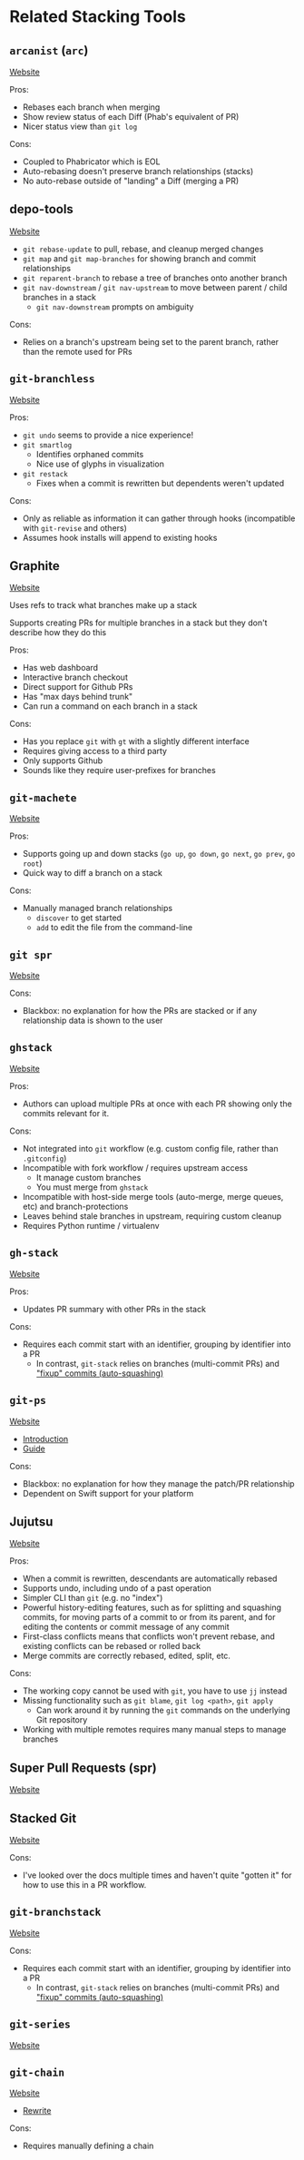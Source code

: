 # Related Stacking Tools

## `arcanist` (`arc`)

[Website](https://secure.phabricator.com/book/phabricator/article/arcanist/)

Pros:
- Rebases each branch when merging
- Show review status of each Diff (Phab's equivalent of PR)
- Nicer status view than `git log`

Cons:
- Coupled to Phabricator which is EOL
- Auto-rebasing doesn't preserve branch relationships (stacks)
- No auto-rebase outside of "landing" a Diff (merging a PR)

## depo-tools

[Website](https://commondatastorage.googleapis.com/chrome-infra-docs/flat/depot_tools/docs/html/depot_tools_tutorial.html)

- `git rebase-update` to pull, rebase, and cleanup merged changes
- `git map` and `git map-branches` for showing branch and commit relationships
- `git reparent-branch` to rebase a tree of branches onto another branch
- `git nav-downstream` / `git nav-upstream` to move between parent / child branches in a stack
  - `git nav-downstream` prompts on ambiguity

Cons:
- Relies on a branch's upstream being set to the parent branch, rather than the remote used for PRs

## `git-branchless`

[Website](https://github.com/arxanas/git-branchless)

Pros:
- `git undo` seems to provide a nice experience!
- `git smartlog`
  - Identifies orphaned commits
  - Nice use of glyphs in visualization
- `git restack`
  - Fixes when a commit is rewritten but dependents weren't updated

Cons:
- Only as reliable as information it can gather through hooks (incompatible with `git-revise` and others)
- Assumes hook installs will append to existing hooks

## Graphite

[Website](https://github.com/screenplaydev/graphite-cli)

Uses refs to track what branches make up a stack

Supports creating PRs for multiple branches in a stack but they don't describe how they do this

Pros:
- Has web dashboard
- Interactive branch checkout
- Direct support for Github PRs
- Has "max days behind trunk"
- Can run a command on each branch in a stack

Cons:
- Has you replace `git` with `gt` with a slightly different interface
- Requires giving access to a third party
- Only supports Github
- Sounds like they require user-prefixes for branches

## `git-machete`

[Website](https://github.com/VirtusLab/git-machete)

Pros:
- Supports going up and down stacks (`go up`, `go down`, `go next`, `go prev`, `go root`)
- Quick way to diff a branch on a stack

Cons:
- Manually managed branch relationships
  - `discover` to get started
  - `add` to edit the file from the command-line

## `git spr`

[Website](https://github.com/ejoffe/spr)

Cons:
- Blackbox: no explanation for how the PRs are stacked or if any relationship data is shown to the user

## `ghstack`

[Website](https://github.com/ezyang/ghstack)

Pros:
- Authors can upload multiple PRs at once with each PR showing only the commits relevant for it.

Cons:
- Not integrated into `git` workflow (e.g. custom config file, rather than `.gitconfig`)
- Incompatible with fork workflow / requires upstream access
  - It manage custom branches
  - You must merge from `ghstack`
- Incompatible with host-side merge tools (auto-merge, merge queues, etc) and branch-protections
- Leaves behind stale branches in upstream, requiring custom cleanup
- Requires Python runtime / virtualenv

## `gh-stack`

[Website](https://github.com/timothyandrew/gh-stack)

Pros:
- Updates PR summary with other PRs in the stack

Cons:
- Requires each commit start with an identifier, grouping by identifier into a PR
  - In contrast, `git-stack` relies on branches (multi-commit PRs) and
     ["fixup" commits (auto-squashing)](https://thoughtbot.com/blog/autosquashing-git-commits)

## `git-ps`

[Website](https://github.com/uptech/git-ps)
- [Introduction](https://upte.ch/blog/how-we-should-be-using-git/)
- [Guide](https://github.com/uptech/git-ps/wiki/Guide)

Cons:
- Blackbox: no explanation for how they manage the patch/PR relationship
- Dependent on Swift support for your platform

## Jujutsu

[Website](https://github.com/martinvonz/jj)

Pros:
- When a commit is rewritten, descendants are automatically rebased
- Supports undo, including undo of a past operation
- Simpler CLI than `git` (e.g. no "index")
- Powerful history-editing features, such as for splitting and squashing
  commits, for moving parts of a commit to or from its parent, and for
  editing the contents or commit message of any commit
- First-class conflicts means that conflicts won't prevent rebase, and
  existing conflicts can be rebased or rolled back
- Merge commits are correctly rebased, edited, split, etc.

Cons:
- The working copy cannot be used with `git`, you have to use `jj` instead
- Missing functionality such as `git blame`, `git log <path>`, `git apply`
  - Can work around it by running the `git` commands on the underlying Git
    repository
- Working with multiple remotes requires many manual steps to manage
  branches

## Super Pull Requests (spr)

[Website](https://getcord.github.io/spr/)

## Stacked Git

[Website](https://stacked-git.github.io/)

Cons:
- I've looked over the docs multiple times and haven't quite "gotten it" for
  how to use this in a PR workflow.

## `git-branchstack`

[Website](https://git.sr.ht/~krobelus/git-branchstack)

Cons:
- Requires each commit start with an identifier, grouping by identifier into a PR
  - In contrast, `git-stack` relies on branches (multi-commit PRs) and
     ["fixup" commits (auto-squashing)](https://thoughtbot.com/blog/autosquashing-git-commits)

## `git-series`

[Website](https://github.com/git-series/git-series)

## `git-chain`

[Website](https://github.com/Shopify/git-chain)
- [Rewrite](https://github.com/dashed/git-chain)

Cons:
- Requires manually defining a chain
